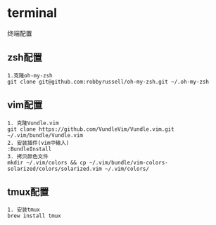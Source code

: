 # terminal
终端配置

## zsh配置
    1.克隆oh-my-zsh
    git clone git@github.com:robbyrussell/oh-my-zsh.git ~/.oh-my-zsh
## vim配置
    1. 克隆Vundle.vim
    git clone https://github.com/VundleVim/Vundle.vim.git ~/.vim/bundle/Vundle.vim
    2. 安装插件(vim中输入)
    :BundleInstall
    3. 拷贝颜色文件
    mkdir ~/.vim/colors && cp ~/.vim/bundle/vim-colors-solarized/colors/solarized.vim ~/.vim/colors/
## tmux配置
    1. 安装tmux
    brew install tmux
